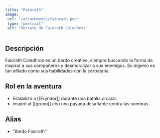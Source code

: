 ```yaml
---
title: "Faiorath"
image:
 url: "/attachments/faiorath.png"
 type: "portrait"
 alt: "Retrato de Faiorath Caledhros"
---
```


## Descripción
Faiorath Caledhros es un bardo creativo, siempre buscando la forma de inspirar a sus compañeros y desmoralizar a sus enemigos. Su ingenio es tan afilado como sus habilidades con la cerbatana.

## Rol en la aventura
- Estabilizó a [[Eryndor]] durante una batalla crucial.
- Inspiró al [[grupo]] con una payada desafiante contra las sombras.

## Alias
- "Bardo Faiorath"

